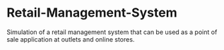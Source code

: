 # Retail-Management-System
Simulation of a retail management system that can be used as a point of sale application at outlets and online stores.
